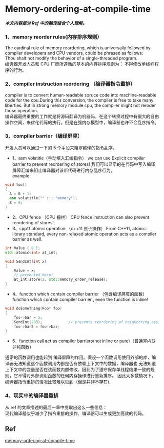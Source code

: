 # Memory-ordering-at-compile-time

_**本文内容是对 Ref 中的翻译结合个人理解。**_

### 1、memory reorder rules(内存排序规则）
The cardinal rule of memory reordering, which is universally followed by compiler developers and CPU vendors, could be phrased as follows:  
Thou shalt not modify the behavior of a single-threaded program.  
编译器开发人员和 CPU 厂商所遵循的基本的内存排序规则为：  不得修改单线程程序的行为。

### 2、compiler instruction reordering （编译器指令重排）  
compiler is to convert human-readable soruce code into machine-readable code for the cpu.During this conversion, the compiler is free to take many liberties.
But In strong memory module cpu, the compiler might not reroder those operation.  
编译器最终重要的工作就是将源码翻译为机器码，在这个转换过程中有很大的自由操作空间，来优化代码的执行。但是在强内存模型中，编译器也许不会乱序指令。

### 3、compiler barrier（编译屏障）
开发人员可以通过一下的 5 个手段来阻塞编译的指令乱序。  
- 1、asm volatitle（手动填入汇编指令） 
we can use Explicit compiler barrier to prevent reordering of stores!
我们可以显示的在代码中写入编译屏障汇编来阻止编译器对该断代码进行内存乱序行为。  
example:
```c++
void foo()
{
  A = B + 1;
  asm volatitle("" ::: "memory");
  B = 0;
}
```
- 2、CPU fence （CPU 栅栏）
CPU fence instruction can also prevent reordering of stores!
- 3、cpp11 atomic operation （c++11 原子操作）
From C++11, atomic library standard, every non-relaxed atomic operation acts as a compiler barrier as well.
```c++
int Value { 0 };
std::atomic<int> at_int;

void SendInt(int x)
{
    Value = x;
    // pervented here!
    at_int.store(2, std::memory_order_release);
}
```
- 4、function which contain compiler barrier （包含编译屏障的函数）
function which contain compiler barrier , even the function is inline!
```c++
void doSomeThing(Foo* foo)
{
    foo->bar = 5;
    SendInt(233);            // prevents reordering of neighboring assignments
    foo->bar2 = foo->bar;
}
```
- 5、function call act as compiler barriers(not inline or pure)（普通非内联非纯函数）

通常的函数调用也能起到 编译屏障的作用。假设一个函数调用使用外部的库，编译器无法知道这个函数调用内部是否有依赖上下文中的数据，编译器也
无法知道上下文中的变量是否在该函数内部修改，因此为了遵守保存单线程结果一致的规则，它不得对外部调用函数的任何内存操作进行重新排序。
因此大多数情况下，编译器指令重排的情况比较难以见到（但是并非不存在).

### 4、现实中的编译器重排
从 ref 的文章描述的最后一章中提取出这么一些信息：  
现代编译器似乎减少了指令重排的操作，编译器可以生成更加高效的代码。

## Ref
[memory-ordering-at-compile-time](https://preshing.com/20120625/memory-ordering-at-compile-time/)